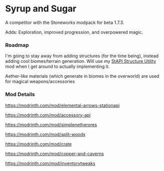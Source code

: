 # Syrup and Sugar

A competitor with the Stoneworks modpack for beta 1.7.3.

Adds: Exploration, improved progression, and overpowered magic.

### Roadmap

I'm going to stay away from adding structures (for the time being), instead adding cool biomes/terrain generation. Will
use my [StAPI Structure Utility](https://github.com/dairycultist/StAPI-Structure-Utility/) mod when I get around to
actually implementing it.

Aether-like materials (which generate in biomes in the overworld) are used for magical weapons/accessories

### Mod Details

https://modrinth.com/mod/elemental-arrows-stationapi

https://modrinth.com/mod/accessory-api

https://modrinth.com/mod/simplenetherores

https://modrinth.com/mod/split-woods

https://modrinth.com/mod/crate

https://modrinth.com/mod/copper-and-caverns

https://modrinth.com/mod/inventorytweaks